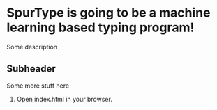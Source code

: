 # SpurType is going to be a machine learning based typing program!

Some description

## Subheader

Some more stuff here

1. Open index.html in your browser.

